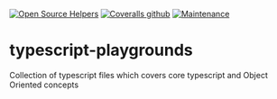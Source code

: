 [![Open Source Helpers](https://www.codetriage.com/chandanch/typescript-grounds/badges/users.svg)](https://www.codetriage.com/chandanch/typescript-grounds)
[![Coveralls github](https://img.shields.io/coveralls/github/jekyll/jekyll.svg)](https://github.com/chandanch/typescript-grounds/)
[![Maintenance](https://img.shields.io/badge/Maintained%3F-yes-green.svg)](https://GitHub.com/Naereen/StrapDown.js/graphs/commit-activity)

# typescript-playgrounds
Collection of typescript files which covers core typescript and Object Oriented concepts 
